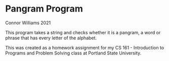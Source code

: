 # Pangram Program

Connor Williams 2021

This program takes a string and checks whether it is a pangram,
a word or phrase that has every letter of the alphabet.

This was created as a homework assignment for my CS 161 - Introduction
to Programs and Problem Solving class at Portland State University.
